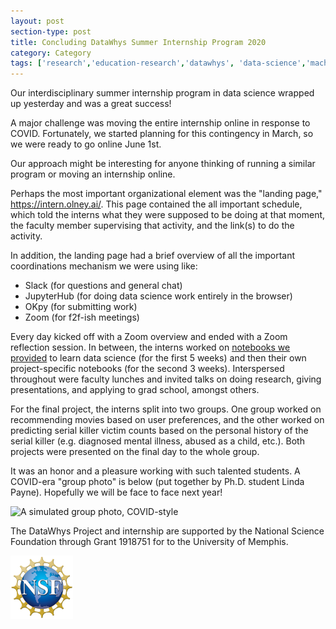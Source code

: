 ```yaml
---
layout: post
section-type: post
title: Concluding DataWhys Summer Internship Program 2020
category: Category
tags: ['research','education-research','datawhys', 'data-science','machine-learning','programming','statistics','service','outreach']
---
```

Our interdisciplinary summer internship program in data science wrapped up yesterday and was a great success!

A major challenge was moving the entire internship online in response to COVID. 
Fortunately, we started planning for this contingency in March, so we were ready to go online June 1st.

Our approach might be interesting for anyone thinking of running a similar program or moving an internship online.

Perhaps the most important organizational element was the "landing page," <https://intern.olney.ai/>.
This page contained the all important schedule, which told the interns what they were supposed to be doing at that moment, the faculty member supervising that activity, and the link(s) to do the activity.

In addition, the landing page had a brief overview of all the important coordinations mechanism we were using like:

- Slack (for questions and general chat)
- JupyterHub (for doing data science work entirely in the browser)
- OKpy (for submitting work)
- Zoom (for f2f-ish meetings)

Every day kicked off with a Zoom overview and ended with a Zoom reflection session.
In between, the interns worked on [notebooks we provided](https://github.com/memphis-iis/datawhys-intern-notebooks-2020) to learn data science (for the first 5 weeks) and then their own project-specific notebooks (for the second 3 weeks).
Interspersed throughout were faculty lunches and invited talks on doing research, giving presentations, and applying to grad school, amongst others.

For the final project, the interns split into two groups. 
One group worked on recommending movies based on user preferences, and the other worked on predicting serial killer victim counts based on the personal history of the serial killer (e.g. diagnosed mental illness, abused as a child, etc.).
Both projects were presented on the final day to the whole group.

It was an honor and a pleasure working with such talented students.
A COVID-era "group photo" is below (put together by Ph.D. student Linda Payne).
Hopefully we will be face to face next year!

![A simulated group photo, COVID-style](https://blogs.memphis.edu/aolney/files/2020/09/Summer2020interns_group_photo_LPayne.jpggroup.jpg)

The DataWhys Project and internship are supported by the National
Science Foundation through Grant 1918751 for to the University of
Memphis.

[![NSF award information](/img/nsf-logo.png "NSF award information")](https://nsf.gov/awardsearch/showAward?AWD_ID=1918751&HistoricalAwards=false)